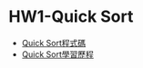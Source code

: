 # HW1-Quick Sort
- [Quick Sort程式碼](https://github.com/ChouHsinTe1010/DSA2019/blob/master/HW1/quick%20sort.py)
- [Quick Sort學習歷程](hhttps://github.com/ChouHsinTe1010/DSA2019/blob/master/HW1/quick%20sortmv學習歷程.ipynb)
